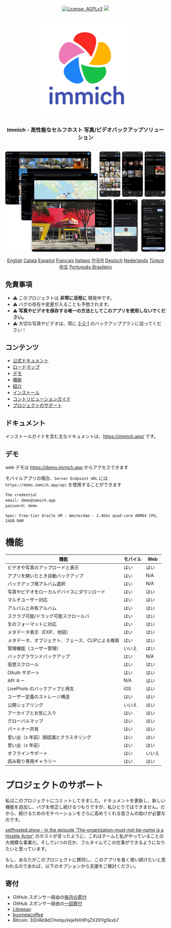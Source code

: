 <p align="center">
  <br/>
  <a href="https://opensource.org/license/agpl-v3"><img src="https://img.shields.io/badge/License-AGPL_v3-blue.svg?color=3F51B5&style=for-the-badge&label=License&logoColor=000000&labelColor=ececec" alt="License: AGPLv3"></a>
  <a href="https://discord.gg/D8JsnBEuKb">
    <img src="https://img.shields.io/discord/979116623879368755.svg?label=Discord&logo=Discord&style=for-the-badge&logoColor=000000&labelColor=ececec" atl="Discord"/>
  </a>
  <br/>
  <br/>
</p>

<p align="center">
<img src="../design/immich-logo-stacked-light.svg" width="300" title="Login With Custom URL">
</p>
<h3 align="center">Immich - 高性能なセルフホスト 写真/ビデオバックアップソリューション</h3>
<br/>
<a href="https://immich.app">
<img src="../design/immich-screenshots.png" title="Main Screenshot">
</a>
<br/>
<p align="center">
  <a href="../README.md">English</a>
  <a href="README_ca_ES.md">Català</a>
  <a href="README_es_ES.md">Español</a>
  <a href="README_fr_FR.md">Français</a>
  <a href="README_it_IT.md">Italiano</a>
  <a href="README_ko_KR.md">한국어</a>
  <a href="README_de_DE.md">Deutsch</a>
  <a href="README_nl_NL.md">Nederlands</a>
  <a href="README_tr_TR.md">Türkçe</a>
  <a href="README_zh_CN.md">中文</a>
  <a href="README_pt_BR.md">Português Brasileiro</a>
</p>

## 免責事項

- ⚠️ このプロジェクトは **非常に活発に** 開発中です。
- ⚠️ バグの存在や変更が入ることも予想されます。
- ⚠️ **写真やビデオを保存する唯一の方法としてこのアプリを使用しないでください。**
- ⚠️ 大切な写真やビデオは、常に [3-2-1](https://www.backblaze.com/blog/the-3-2-1-backup-strategy/) のバックアッププランに従ってください！

## コンテンツ

- [公式ドキュメント](https://immich.app/docs)
- [ロードマップ](https://github.com/orgs/immich-app/projects/1)
- [デモ](#デモ)
- [機能](#機能)
- [紹介](https://immich.app/docs/overview/introduction)
- [インストール](https://immich.app/docs/install/requirements)
- [コントリビューションガイド](https://immich.app/docs/overview/support-the-project)
- [プロジェクトのサポート](#プロジェクトのサポート)

## ドキュメント

インストールガイドを含む主なドキュメントは、https://immich.app/ です。

## デモ

web デモは https://demo.immich.app からアクセスできます

モバイルアプリの場合、`Server Endpoint URL` には `https://demo.immich.app/api` を使用することができます

```bash title="Demo Credential"
The credential
email: demo@immich.app
password: demo
```

```
Spec: Free-tier Oracle VM - Amsterdam - 2.4Ghz quad-core ARM64 CPU, 24GB RAM
```

# 機能

| 機能                                        | モバイル | Web |
| ------------------------------------------- | ------ | --- |
| ビデオや写真のアップロードと表示                 | はい    | はい |
| アプリを開いたとき自動バックアップ               | はい    | N/A |
| バックアップ用アルバム選択                      | はい    | N/A |
| 写真やビデオをローカルデバイスにダウンロード       | はい    | はい |
| マルチユーザー対応                             | はい    | はい |
| アルバムと共有アルバム                         | はい    | はい |
| スクラブ可能/ドラッグ可能スクロールバ            | はい    | はい |
| 生のフォーマットに対応                         | はい    | はい |
| メタデータ表示（EXIF、地図）                   | はい    | はい |
| メタデータ、オブジェクト、フェース、CLIPによる検索 | はい    | はい |
| 管理機能（ユーザー管理）                       | いいえ     | はい |
| バックグラウンドバックアップ                    | はい    | N/A |
| 仮想スクロール                                | はい    | はい |
| OAuth サポート                               | はい    | はい |
| API キー                                    | N/A    | はい |
| LivePhoto のバックアップと再生                | iOS    | はい |
| ユーザー定義のストレージ構造                   | はい    | はい |
| 公開シェアリング                             | いいえ     | はい |
| アーカイブとお気に入り                        | はい    | はい |
| グローバルマップ                             | はい    | はい |
| パートナー共有                               | はい    | はい |
| 思い出（x 年前）顔認識とクラスタリング           | はい    | はい |
| 思い出（x 年前）                             | はい    | はい |
| オフラインサポート                            | はい    | いいえ  |
| 読み取り専用ギャラリー                        | はい    | はい |

# プロジェクトのサポート

私はこのプロジェクトにコミットしてきました。ドキュメントを更新し、新しい機能を追加し、バグを修正し続けるつもりですが、私ひとりではできません。だから、続けるためのモチベーションをさらに高めてくれる皆さんの助けが必要なのです。

[selfhosted.show - In the episode 'The-organization-must-not-be-name is a Hostile Actor'](https://selfhosted.show/79?t=1418) のホストが言ったように、これはチームと私がやっていることの大規模な事業だ。そしていつの日か、フルタイムでこの仕事ができるようになりたいと思っています。

もし、あなたがこのプロジェクトに賛同し、このアプリを長く使い続けたいと思われるのであれば、以下のオプションから支援をご検討ください。

## 寄付

- GitHub スポンサー経由の[毎月の寄付](https://github.com/sponsors/immich-app)
- GitHub スポンサー経由の[一回寄付](https://github.com/sponsors/immich-app?frequency=one-time&sponsor=alextran1502)
- [Librepay](https://liberapay.com/alex.tran1502/)
- [buymeacoffee](https://www.buymeacoffee.com/altran1502)
- Bitcoin: 3QVAb9dCHutquVejeNXitPqZX26Yg5kxb7
